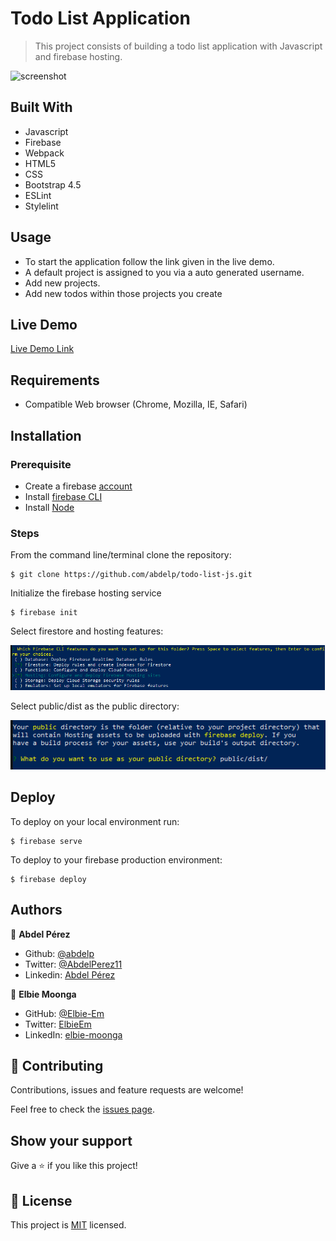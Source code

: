 # Todo List Application

> This project consists of building a todo list application with Javascript and firebase hosting.

![screenshot]()

## Built With

- Javascript
- Firebase
- Webpack
- HTML5
- CSS
- Bootstrap 4.5
- ESLint
- Stylelint

## Usage

- To start the application follow the link given in the live demo.
- A default project is assigned to you via a auto generated username.
- Add new projects.
- Add new todos within those projects you create

## Live Demo

[Live Demo Link](https://todo-list-41950.web.app/)


## Requirements

- Compatible Web browser (Chrome, Mozilla, IE, Safari)

## Installation

### Prerequisite

- Create a firebase [account](https://console.firebase.google.com/)
- Install [firebase CLI](https://firebase.google.com/docs/cli)
- Install [Node](https://nodejs.org/en/)

### Steps

From the command line/terminal clone the repository:

```
$ git clone https://github.com/abdelp/todo-list-js.git
```

Initialize the firebase hosting service

```
$ firebase init
```

Select firestore and hosting features:

![features](./assets/firebase_init_step_1.png)

Select public/dist as the public directory:

![public](./assets/firebase_init_step_2.png)

## Deploy

To deploy on your local environment run:

```
$ firebase serve
```

To deploy to your firebase production environment:

```
$ firebase deploy
```

## Authors

👤 **Abdel Pérez**

- Github: [@abdelp](https://github.com/abdelp/)
- Twitter: [@AbdelPerez11](https://twitter.com/abdelperez11)
- Linkedin: [Abdel Pérez](https://www.linkedin.com/in/abdel-perez/)


👤 **Elbie Moonga**
- GitHub: [@Elbie-Em](https://github.com/Elbie-em)
- Twitter: [ElbieEm](https://twitter.com/ElbieEm)
- LinkedIn: [elbie-moonga](https://www.linkedin.com/in/elbiemoonga/)

## 🤝 Contributing

Contributions, issues and feature requests are welcome!

Feel free to check the [issues page](https://github.com/abdelp/todo-list-js/issues).

## Show your support

Give a ⭐️ if you like this project!

## 📝 License

This project is [MIT](lic.url) licensed.